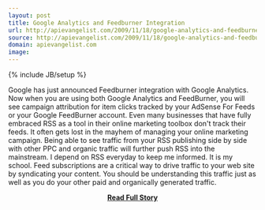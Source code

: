 ```yaml
---
layout: post
title: Google Analytics and Feedburner Integration
url: http://apievangelist.com/2009/11/18/google-analytics-and-feedburner-integration/
source: http://apievangelist.com/2009/11/18/google-analytics-and-feedburner-integration/
domain: apievangelist.com
image: 
---
```

{% include JB/setup %}<p>Google has just announced Feedburner integration with Google Analytics.
Now when you are using both Google Analytics and FeedBurner, you will see campaign attribution for item clicks tracked by your AdSense For Feeds or your Google FeedBurner account.
Even many businesses that have fully embraced RSS as a tool in their online marketing toolbox don't track their feeds. It often gets lost in the mayhem of managing your online marketing campaign.
Being able to see traffic from your RSS publishing side by side with other PPC and organic traffic will further push RSS into the mainstream.
I depend on RSS everyday to keep me informed. It is my school.
Feed subscriptions are a critical way to drive traffic to your web site by syndicating your content. You should be understanding this traffic just as well as you do your other paid and organically generated traffic.
</p>
<center><p><a href="http://apievangelist.com/2009/11/18/google-analytics-and-feedburner-integration/" style='padding:25px; font-sze:18px; font-weight: bold;'>Read Full Story</a></p></center>
